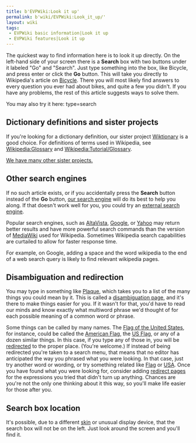 ```yaml
---
title: b'EVPWiki:Look it up'
permalink: b'wiki/EVPWiki:Look_it_up/'
layout: wiki
tags:
 - EVPWiki basic information|Look it up
 - EVPWiki features|Look it up
---
```


The quickest way to find information here is to look it up directly. On
the left-hand side of your screen there is a **Search** box with two
buttons under it labeled "Go" and "Search". Just type something into the
box, like Bicycle, and press enter or click the **Go** button. This will
take you directly to Wikipedia's article on
[Bicycle](/wiki/Bicycle "wikilink"). There you will most likely find answers
to every question you ever had about bikes, and quite a few you didn't.
If you have any problems, the rest of this article suggests ways to
solve them.

You may also try it here: <inputbox>type=search</inputbox>

Dictionary definitions and sister projects
------------------------------------------

If you're looking for a dictionary definition, our sister project
[Wiktionary](http://en.wiktionary.org/wiki/Main_Page) is a good choice.
For definitions of terms used in Wikipedia, see
[Wikipedia:Glossary](/wiki/Wikipedia:Glossary "wikilink") and
[Wikipedia:Tutorial/Glossary](/wiki/Wikipedia:Tutorial/Glossary "wikilink").

[We have many other sister
projects.](http://wikimediafoundation.org/wiki/Our_projects)

Other search engines
--------------------

If no such article exists, or if you accidentally press the **Search**
button instead of the **Go** button, [our search
engine](/wiki/Wikipedia:Searching "wikilink") will do its best to help you
along. If that doesn't work well for you, you could try an [external
search engine](/wiki/Wikipedia:Searching#External_search_engines "wikilink").

Popular search engines, such as [AltaVista](/wiki/AltaVista "wikilink"),
[Google](/wiki/Google "wikilink"), or [Yahoo](Yahoo "wikilink") may return
better results and have more powerful search commands than the version
of [MediaWiki](/wiki/MediaWiki "wikilink") used for Wikipedia. Sometimes
Wikipedia search capabilities are curtailed to allow for faster response
time.

For example, on Google, adding a space and the word wikipedia to the end
of a web search query is likely to find relevant wikipedia pages.

Disambiguation and redirection
------------------------------

You may type in something like [Plaque](/wiki/Plaque "wikilink"), which takes
you to a list of the many things you could mean by it. This is called a
[disambiguation page](/wiki/Wikipedia:Disambiguation "wikilink"), and it's
there to make things easier for you. If it wasn't for that, you'd have
to read our minds and know exactly what multiword phrase we'd thought of
for each possible meaning of a common word or phrase.

Some things can be called by many names. The [Flag of the United
States](/wiki/Flag_of_the_United_States "wikilink"), for instance, could be
called the [American Flag](/wiki/American_Flag "wikilink"), the [US
Flag](/wiki/US_Flag "wikilink"), or any of a dozen similar things. In this
case, if you type any of those in, you will be
[redirected](/wiki/Wikipedia:Redirect "wikilink") to the proper place. (You're
welcome.) If instead of being redirected you're taken to a search menu,
that means that no editor has anticipated the way you phrased what you
were looking. In that case, just try another word or wording, or try
something related like [Flag](/wiki/Flag "wikilink") or [USA](USA "wikilink").
Once you have found what you were looking for, consider adding [redirect
pages](/wiki/Wikipedia:Redirect "wikilink") for the expressions you tried that
didn't turn up anything. Chances are you're not the only one thinking
about it this way, so you'll make life easier for those after you.

Search box location
-------------------

It's possible, due to a different [skin](/wiki/Wikipedia:Skin "wikilink") or
unusual display device, that the search box will not be on the left.
Just look around the screen and you'll find it.
